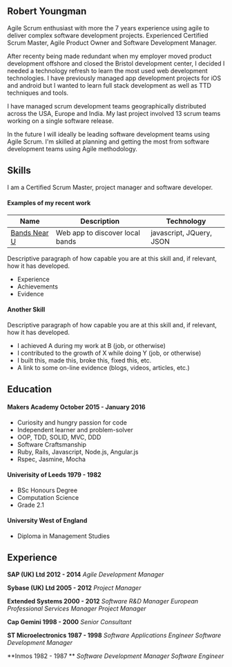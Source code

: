 ## Robert Youngman

Agile Scrum enthusiast with more the 7 years experience using agile to deliver
complex software development projects. Experienced Certified Scrum Master, Agile Product
Owner and Software Development Manager.

After recenty being made redundant when my employer moved product development offshore
and closed the Bristol development center, I decided I needed a technology refresh to
learn the most used web development technologies. I have previously managed app development
projects for iOS and android but I wanted  to learn full stack development as well as
TTD techniques and tools.

I have managed scrum development teams geographically distributed across the USA, Europe and
India. My last project involved 13 scrum teams working on a single software release.

In the future I will ideally be leading software development teams using Agile Scrum. I'm skilled at planning and getting the most from software development teams using Agile methodology.

## Skills

I am a Certified Scrum Master, project manager and software developer.

#### Examples of my recent work

| Name                                   | Description                     |        Technology        |
|--------------------------------------- | ------------------------------- | -------------------------|
|[Bands Near U](https://whispering-bastion-4572.herokuapp.com/) | Web app to discover local bands | javascript, JQuery, JSON |

Descriptive paragraph of how capable you are at this skill and, if relevant, how it has developed.

- Experience
- Achievements
- Evidence

#### Another Skill

Descriptive paragraph of how capable you are at this skill and, if relevant, how it has developed.

- I achieved A during my work at B (job, or otherwise)
- I contributed to the growth of X while doing Y (job, or otherwise)
- I built this, made this, broke this, fixed this, etc.
- A link to some on-line evidence (blogs, videos, articles, etc.)

## Education

#### Makers Academy October 2015 - January 2016

- Curiosity and hungry passion for code
- Independent learner and problem-solver
- OOP, TDD, SOLID, MVC, DDD
- Software Craftsmanship
- Ruby, Rails, Javascript, Node.js, Angular.js
- Rspec, Jasmine, Mocha

#### Univerisity of Leeds 1979 - 1982

- BSc Honours Degree
- Computation Science
- Grade 2.1

#### University West of England

- Diploma in Management Studies

## Experience

**SAP (UK) Ltd 2012 - 2014**
*Agile Development Manager*

**Sybase (UK) Ltd 2005 - 2012**
*Project Manager*

**Extended Systems 2000 - 2012**
*Software R&D Manager*
*European Professional Services Manager*
*Project Manager*

**Cap Gemini 1998 - 2000**
*Senior Consultant*

**ST Microelectronics 1987 - 1998**
*Software Applications Engineer*
*Software Development Manager*

**Inmos 1982 - 1987 **
*Software Development Manager*
*Software Engineer*